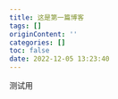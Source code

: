 ```yaml
---
title: 这是第一篇博客
tags: []
originContent: ''
categories: []
toc: false
date: 2022-12-05 13:23:40
---
```


测试用